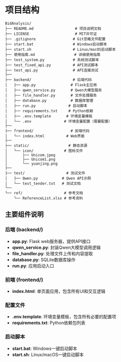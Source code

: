 # 项目结构

```
BidAnalysis/
├── README.md                   # 项目说明文档
├── LICENSE                     # MIT许可证
├── .gitignore                 # Git忽略文件配置
├── start.bat                  # Windows启动脚本
├── start.sh                   # Linux/macOS启动脚本
├── 使用指南.md                  # 详细使用指南
├── test_system.py             # 系统测试脚本
├── test_fixed_api.py          # API测试脚本
├── test_api.py                # API连接测试
├── 
├── backend/                   # 后端代码
│   ├── app.py                # Flask主应用
│   ├── qwen_service.py       # Qwen大模型服务
│   ├── file_handler.py       # 文件处理服务
│   ├── database.py           # 数据库管理
│   ├── run.py               # 启动脚本
│   ├── requirements.txt     # Python依赖
│   ├── .env.template       # 环境变量模板
│   └── .env               # 环境变量配置（需要配置）
├── 
├── frontend/                 # 前端代码
│   └── index.html          # Web界面
├── 
├── static/                  # 静态资源
│   └── icon/              # 图标文件
│       ├── Unicom.jpeg
│       ├── Unicom1.png
│       └── yuanjing.png
├── 
├── test/                   # 测试文件
│   ├── Qwen.py           # Qwen API示例
│   └── test_tender.txt   # 测试文档
└── 
└── ref/                   # 参考文档
    └── ReferenceList.xlsx # 参考资料
```

## 主要组件说明

### 后端 (backend/)
- **app.py**: Flask web服务器，提供API接口
- **qwen_service.py**: 封装Qwen大模型调用逻辑
- **file_handler.py**: 处理文件上传和内容提取
- **database.py**: SQLite数据库操作
- **run.py**: 应用启动入口

### 前端 (frontend/)
- **index.html**: 单页面应用，包含所有UI和交互逻辑

### 配置文件
- **.env.template**: 环境变量模板，包含所有必要的配置项
- **requirements.txt**: Python依赖包列表

### 启动脚本
- **start.bat**: Windows一键启动脚本
- **start.sh**: Linux/macOS一键启动脚本
